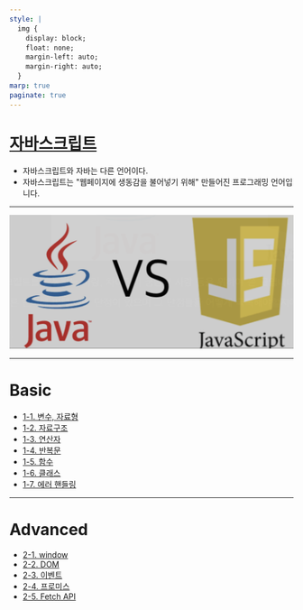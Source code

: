 ```yaml
---
style: |
  img {
    display: block;
    float: none;
    margin-left: auto;
    margin-right: auto;
  }
marp: true
paginate: true
---
```

# [자바스크립트](https://perfectacle.github.io/2017/08/19/java-vs-javascript/#%EC%9E%90%EB%B0%94%EC%8A%A4%ED%81%AC%EB%A6%BD%ED%8A%B8%EC%9D%98-%EC%96%B4%EC%9B%90)
- 자바스크립트와 자바는 다른 언어이다.
- 자바스크립트는 "웹페이지에 생동감을 불어넣기 위해" 만들어진 프로그래밍 언어입니다.

---
![Alt text](./img/image1.png)


---
# Basic
- [1-1. 변수, 자료형](./1-1.%20변수,%20자료형.md)
- [1-2. 자료구조](./1-2.%20자료구조.md)
- [1-3. 연산자](./1-3.%20연산자.md)
- [1-4. 반복문](./1-4.%20반복문.md)
- [1-5. 함수](./1-5.%20함수.md)
- [1-6. 클래스](./1-6.%20클래스.md)
- [1-7. 에러 핸들링](./1-7.%20에러%20핸들링.md)

---
# Advanced
- [2-1. window](./2-1.%20window.md)
- [2-2. DOM](./2-2.%20DOM.md)
- [2-3. 이벤트](./2-3.%20이벤트.md)
- [2-4. 프로미스](./2-4.%20프로미스.md)
- [2-5. Fetch API](./2-5.%20Fetch%20API.md)









